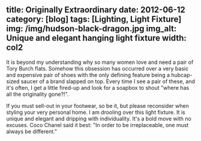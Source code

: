 title: Originally Extraordinary
date: 2012-06-12
category: [blog]
tags: [Lighting, Light Fixture]
img: /img/hudson-black-dragon.jpg
img_alt: Unique and elegant hanging light fixture
width: col2
---
It is beyond my understanding why so many women love and need a pair of Tory Burch flats.  Somehow this obsession has occurred over a very basic and expensive pair of shoes with the only defining feature being a hubcap-sized saucer of a brand slapped on top.  Every time I see a pair of these, and it's often, I get a little fired-up and look for a soapbox to shout "where has all the originality gone?!".  

If you must sell-out in your footwear, so be it, but please reconsider when styling your very personal home.  I am drooling over this light fixture.  It is unique and elegant and <span class="standout">dripping with individuality</span>.  It's a bold move with no excuses. Coco Chanel said it best: "In order to be irreplaceable, one must always be different."